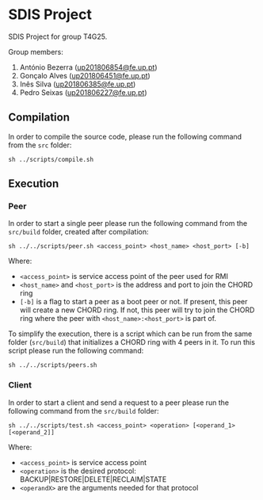 # SDIS Project

SDIS Project for group T4G25.

Group members:

1. António Bezerra (up201806854@fe.up.pt)
2. Gonçalo Alves (up201806451@fe.up.pt)
3. Inês Silva (up201806385@fe.up.pt)
4. Pedro Seixas (up201806227@fe.up.pt)

## Compilation

In order to compile the source code, please run the following command from the `src` folder:
```
sh ../scripts/compile.sh
```

## Execution

### Peer

In order to start a single peer please run the following command from the `src/build` folder, created after compilation:
```
sh ../../scripts/peer.sh <access_point> <host_name> <host_port> [-b]
```
Where:
- `<access_point>` is service access point of the peer used for RMI
- `<host_name>` and `<host_port>` is the address and port to join the CHORD ring
- `[-b]` is a flag to start a peer as a boot peer or not. If present, this peer will create a new CHORD ring. If not, this peer will try to join the CHORD ring where the peer with `<host_name>:<host_port>` is part of.

To simplify the execution, there is a script which can be run from the same folder (`src/build`) that initializes a CHORD ring with 4 peers in it. To run this script please run the following command:
```
sh ../../scripts/peers.sh
```

### Client

In order to start a client and send a request to a peer please run the following command from the `src/build` folder:
```
sh ../../scripts/test.sh <access_point> <operation> [<operand_1> [<operand_2]]
```
Where:
- `<access_point>` is service access point
- `<operation>` is the desired protocol: BACKUP|RESTORE|DELETE|RECLAIM|STATE
- `<operandX>` are the arguments needed for that protocol